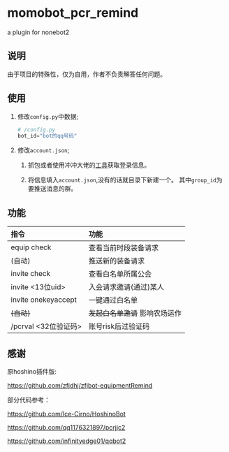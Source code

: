 <!--
 * @Author: zfj
 * @Date: 2021-03-02 18:38:17
 * @LastEditTime: 2021-03-02 18:42:34
 * @LastEditors: zfj
 * @Description: None
 * @GitHub: https://github.com/zfjdhj
-->
# momobot_pcr_remind
a plugin for nonebot2

## 说明
由于项目的特殊性，仅为自用，作者不负责解答任何问题。

## 使用
1. 修改`config.py`中数据;

    ``` python
    # /config.py
    bot_id="bot的qq号码"
    ```
2. 修改`account.json`;
    1. 抓包或者使用冲冲大佬的[工具](https://github.com/qq1176321897/pcrjjc2)获取登录信息。
    
    2. 将信息填入`account.json`,没有的话就目录下新建一个。
    其中`group_id`为要推送消息的群。


## 功能
| 指令 | 功能 |
| :- | :- |
| equip check | 查看当前时段装备请求 |
| (自动) | 推送新的装备请求 |
| invite check | 查看白名单所属公会 |
| invite <13位uid> | 入会请求邀请(通过)某人 |
| invite onekeyaccept | 一键通过白名单 |
| ~~(自动)~~ | ~~发起白名单邀请~~ 影响农场运作 |
| /pcrval <32位验证码> | 账号risk后过验证码 |

## 感谢
原hoshino插件版:

<https://github.com/zfjdhj/zfjbot-equipmentRemind>

部分代码参考：

<https://github.com/Ice-Cirno/HoshinoBot>

<https://github.com/qq1176321897/pcrjjc2>

<https://github.com/infinityedge01/qqbot2>